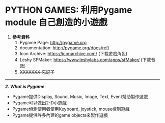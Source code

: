 # PYTHON GAMES: 利用Pygame module 自己創造的小遊戲

1. **參考資料**
    1. Pygame Page:   http://pygame.org
    2. documentation: http://pygame.org/docs/ref/
    3. Icon Archive:  https://iconarchive.com/   (下載遊戲角色)
    4. Leshy SFMaker: https://www.leshylabs.com/apps/sfMaker/ (下載音效)
    5. ~~XXXXXXX 忘記了~~
   
   
 ------

**_2. What is Pygame_**:
  * Pygame提供Display, Sound, Music, Image, Text, Event幫助製作遊戲
  * Pygame可以做出2-D小遊戲
  * Pygame偵測使用者使用Keyboard, joystick, mouse控制遊戲
  * Pygame提供許多內建的game objects來製作遊戲
